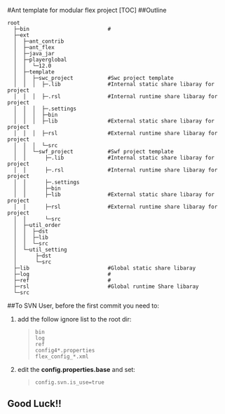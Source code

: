 
#Ant template for modular flex project
[TOC]
##Outline
```
root
  ├─bin                         #
  ├─ext
  │  ├─ant_contrib
  │  ├─ant_flex
  │  ├─java_jar
  │  ├─playerglobal
  │  │  └─12.0
  │  ├─template
  │  │  ├─swc_project           #Swc project template
  │  │  │  ├─.lib               #Internal static share libaray for project
  │  │  │  ├─.rsl               #Internal runtime share libaray for project
  │  │  │  ├─.settings
  │  │  │  ├─bin
  │  │  │  ├─lib                #External static share libaray for project
  │  │  │  ├─rsl                #External runtime share libaray for project
  │  │  │  └─src
  │  │  └─swf_project           #Swf project template
  │  │      ├─.lib              #Internal static share libaray for project
  │  │      ├─.rsl              #Internal runtime share libaray for project
  │  │      ├─.settings
  │  │      ├─bin
  │  │      ├─lib               #External static share libaray for project
  │  │      ├─rsl               #External runtime share libaray for project
  │  │      └─src
  │  ├─util_order
  │  │  ├─dst
  │  │  ├─lib
  │  │  └─src
  │  └─util_setting
  │      ├─dst
  │      └─src
  ├─lib                         #Global static share libaray
  ├─log                         #
  ├─ref                         #
  ├─rsl                         #Global runtime Share libaray
  └─src
```
##To SVN User, before the first commit you need to:
1. add the follow ignore list to the root dir:

   > ```
   > bin
   > log
   > ref
   > config4*.properties
   > flex_config_*.xml
   > ```

2. edit the **config.properties.base** and set:

   > ```
   > config.svn.is_use=true
   > ```

## Good Luck!!

